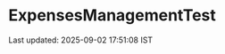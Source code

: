 # ExpensesManagementTest
































































































































































































Last updated: 2025-09-02 17:51:08 IST
